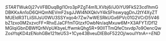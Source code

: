$START$Wuk0j27vVFBDuqBgI1Oro3pPZgT4m1LXVbj6/iJ0iYU9FkS23cd1hmGDBKKxAn1oD6QHQmNEVmF2sgJJWI4NXQklvY4kSFhswyqgDnJ2tY4XyZTMUEldR3TLiiSIIJsU0WU3SSYxqo4r7Zw7wWESRkUGx6PVc01G2VCrD5V46bZ1zxo0M2xzvcFF+RhxEJaCFfmTGtzxfOwbNn/aqMxuw6M+X3AFYT/Df12MGIqiGbnDBWfQrNVpUKbyeLffwmkQhg5R+90IITTmQfeCtxvdp7o9OencQwZosYtqKD4zENohGBe121teU53+1Cye43BveuDIEBoF522Oj/wouIYtnA==$END$